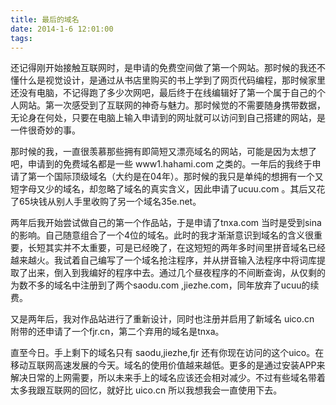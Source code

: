 ```yaml
---
title: 最后的域名
date: 2014-1-6 12:01:00
tags:
---
```


还记得刚开始接触互联网时，是申请的免费空间做了第一个网站。那时候的我还不懂什么是视觉设计，是通过从书店里购买的书上学到了网页代码编程，那时候家里还没有电脑，不记得跑了多少次网吧，最后终于在线编辑好了第一个属于自己的个人网站。第一次感受到了互联网的神奇与魅力。那时候觉的不需要随身携带数据，无论身在何处，只要在电脑上输入申请到的网址就可以访问到自己搭建的网站，是一件很奇妙的事。


那时候的我，一直很羡慕那些拥有即简短又漂亮域名的网站，可能是因为太想了吧，申请到的免费域名都是一些 www1.hahami.com 之类的。一年后的我终于申请了第一个国际顶级域名（大约是在04年）。那时候的我只是单纯的想拥有一个又短字母又少的域名，却忽略了域名的真实含义，因此申请了ucuu.com 。其后又花了65块钱从别人手里收购了另一个域名35e.net。


两年后我开始尝试做自己的第一个作品站，于是申请了tnxa.com 当时是受到sina的影响。自己随意组合了一个4位的域名。此时的我才渐渐意识到域名的含义很重要，长短其实并不太重要，可是已经晚了，在这短短的两年多时间里拼音域名已经越来越火。我试着自己编写了一个域名抢注程序，并从拼音输入法程序中将词库提取了出来，倒入到我编好的程序中去。通过几个昼夜程序的不间断查询，从仅剩的为数不多的域名中注册到了两个saodu.com ,jiezhe.com，同年放弃了ucuu的续费。


又是两年后，我对作品站进行了重新设计，同时也注册并启用了新域名 uico.cn 附带的还申请了一个fjr.cn，第二个弃用的域名是tnxa。


直至今日。手上剩下的域名只有 saodu,jiezhe,fjr 还有你现在访问的这个uico。在移动互联网高速发展的今天。域名的使用价值越来越低。更多的是通过安装APP来解决日常的上网需要，所以未来手上的域名应该还会相对减少。不过有些域名带着太多我跟互联网的回忆，就好比 uico.cn 所以我想我会一直使用下去。


